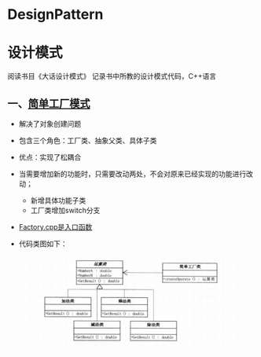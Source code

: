 ﻿# DesignPattern

# 设计模式

阅读书目《大话设计模式》
记录书中所教的设计模式代码，C++语言

## 一、[简单工厂模式](SimpleFactory)

- 解决了对象创建问题
- 包含三个角色：工厂类、抽象父类、具体子类
- 优点：实现了松耦合
- 当需要增加新的功能时，只需要改动两处，不会对原来已经实现的功能进行改动；
	- 新增具体功能子类
	- 工厂类增加switch分支
- [Factory.cpp是入口函数](SimpleFactory/Factory.cpp)
- 代码类图如下：

	![简单工程类图](images/SimpleFactory.png)
	
